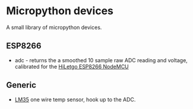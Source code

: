 # Micropython devices

A small library of micropython devices.

## ESP8266

* adc - returns the a smoothed 10 sample raw ADC reading and voltage, calibrated for the [HiLetgo ESP8266 NodeMCU](https://www.amazon.co.uk/gp/product/B0791FJB62/ref=ppx_yo_dt_b_asin_title_o08__o00_s00?ie=UTF8&psc=1)

## Generic 

* [LM35](http://www.ti.com/lit/ds/symlink/lm35.pdf) one wire temp sensor, hook up to the ADC.
